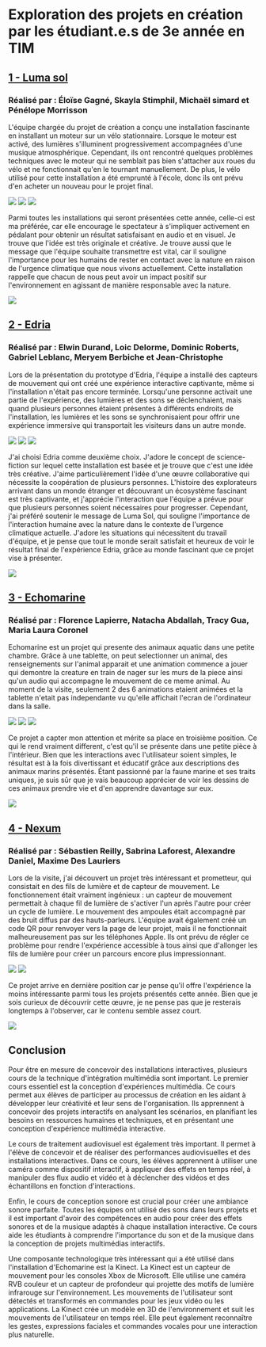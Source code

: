<h1>Exploration des projets en création par les étudiant.e.s de 3e année en TIM</h1>

<h2><a href="https://tim-montmorency.com/2023/projets/LumaSol/docs/web/index.html">1 - Luma sol</a></h2>
<h3>Réalisé par : Éloïse Gagné, Skayla Stimphil, Michaël simard et Pénélope Morrisson</h3>

L'équipe chargée du projet de création a conçu une installation fascinante en installant un moteur sur un vélo stationnaire. Lorsque le moteur est activé, des lumières s'illuminent progressivement accompagnées d'une musique atmosphérique. Cependant, ils ont rencontré quelques problèmes techniques avec le moteur qui ne semblait pas bien s'attacher aux roues du vélo et ne fonctionnait qu'en le tournant manuellement. De plus, le vélo utilisé pour cette installation a été emprunté à l'école, donc ils ont prévu d'en acheter un nouveau pour le projet final.

<img src="medias/lumasol/installation.png">
<img src="medias/lumasol/installation_nuit.png">
<img src="medias/lumasol/spinner.png">

Parmi toutes les installations qui seront présentées cette année, celle-ci est ma préférée, car elle encourage le spectateur à s'impliquer activement en pédalant pour obtenir un résultat satisfaisant en audio et en visuel. Je trouve que l'idée est très originale et créative. Je trouve aussi que le message que l'équipe souhaite transmettre est vital, car il souligne l'importance pour les humains de rester en contact avec la nature en raison de l'urgence climatique que nous vivons actuellement. Cette installation rappelle que chacun de nous peut avoir un impact positif sur l'environnement en agissant de manière responsable avec la nature.

<img src="medias/lumasol/plantation.png">

<h2><a href="https://tim-montmorency.com/2023/projets/EDRIA/docs/web/index.html">2 - Edria</a></h2>
<h3>Réalisé par : Elwin Durand, Loic Delorme, Dominic Roberts, Gabriel Leblanc, Meryem Berbiche et Jean-Christophe</h3>

Lors de la présentation du prototype d'Edria, l'équipe a installé des capteurs de mouvement qui ont créé une expérience interactive captivante, même si l'installation n'était pas encore terminée. Lorsqu'une personne activait une partie de l'expérience, des lumières et des sons se déclenchaient, mais quand plusieurs personnes étaient présentes à différents endroits de l'installation, les lumières et les sons se synchronisaient pour offrir une expérience immersive qui transportait les visiteurs dans un autre monde.

<img src="medias/edria/edria.png">
<img src="medias/edria/edria_allume.png">
<img src="medias/edria/installation.png">

J'ai choisi Edria comme deuxième choix. J'adore le concept de science-fiction sur lequel cette installation est basée et je trouve que c'est une idée très créative. J'aime particulièrement l'idée d'une œuvre collaborative qui nécessite la coopération de plusieurs personnes. L'histoire des explorateurs arrivant dans un monde étranger et découvrant un écosystème fascinant est très captivante, et j'apprécie l'interaction que l'équipe a prévue pour que plusieurs personnes soient nécessaires pour progresser. Cependant, j'ai préféré soutenir le message de Luma Sol, qui souligne l'importance de l'interaction humaine avec la nature dans le contexte de l'urgence climatique actuelle. J'adore les situations qui nécessitent du travail d'équipe, et je pense que tout le monde serait satisfait et heureux de voir le résultat final de l'expérience Edria, grâce au monde fascinant que ce projet vise à présenter.

<img src="medias/edria/plantation.png">

<h2><a href="https://tim-montmorency.com/2023/projets/Echomarine/docs/web/index.html">3 - Echomarine</a></h2>
<h3>Réalisé par : Florence Lapierre, Natacha Abdallah, Tracy Gua, Maria Laura Coronel</h3>

Echomarine est un projet qui presente des animaux aquatic dans une petite chambre. Grâce à une tablette, on peut selectionner un animal, des renseignements sur l'animal apparait et une animation commence a jouer qui demontre la creature en train de nager sur les murs de la piece ainsi qu'un audio qui accompagne le mouvement de ce meme animal. Au moment de la visite, seulement 2 des 6 animations etaient animées et la tablette n'etait pas independante vu qu'elle affichait l'ecran de l'ordinateur dans la salle.

<img src="medias/echomarine/titre.png">
<img src="medias/echomarine/tablette.png">
<img src="medias/echomarine/baleine.png">

Ce projet a capter mon attention et mérite sa place en troisième position. Ce qui le rend vraiment different, c'est qu'il se présente dans une petite pièce à l'intérieur. Bien que les interactions avec l'utilisateur soient simples, le résultat est à la fois divertissant et éducatif grâce aux descriptions des animaux marins présentés. Étant passionné par la faune marine et ses traits uniques, je suis sûr que je vais beaucoup apprécier de voir les dessins de ces animaux prendre vie et d'en apprendre davantage sur eux.

<img src="medias/echomarine/plantation.png">

<h2><a href="https://tim-montmorency.com/2023/projets/Nexum/docs/web/index.html">4 - Nexum</a></h2>
<h3>Réalisé par : Sébastien Reilly, Sabrina Laforest, Alexandre Daniel, Maxime Des Lauriers</h3>

Lors de la visite, j'ai découvert un projet très intéressant et prometteur, qui consistait en des fils de lumière et de capteur de mouvement. Le fonctionnement était vraiment ingénieux : un capteur de mouvement permettait à chaque fil de lumière de s'activer l'un après l'autre pour créer un cycle de lumière. Le mouvement des ampoules était accompagné par des bruit diffus par des hauts-parleurs. L'équipe avait également créé un code QR pour renvoyer vers la page de leur projet, mais il ne fonctionnait malheureusement pas sur les téléphones Apple. Ils ont prévu de régler ce problème pour rendre l'expérience accessible à tous ainsi que d'allonger les fils de lumière pour créer un parcours encore plus impressionnant.

<img src="medias/nexum/installation.png">
<img src="medias/nexum/objets.png">

Ce projet arrive en dernière position car je pense qu'il offre l'expérience la moins intéressante parmi tous les projets présentés cette année. Bien que je sois curieux de découvrir cette œuvre, je ne pense pas que je resterais longtemps à l'observer, car le contenu semble assez court.

<img src="medias/nexum/plantation.png">

<h2>Conclusion</h2>

Pour être en mesure de concevoir des installations interactives, plusieurs cours de la technique d'intégration multimédia sont important. Le premier cours essentiel est la conception d'expériences multimédia. Ce cours permet aux élèves de participer au processus de création en les aidant à développer leur créativité et leur sens de l'organisation. Ils apprennent à concevoir des projets interactifs en analysant les scénarios, en planifiant les besoins en ressources humaines et techniques, et en présentant une conception d'expérience multimédia interactive.

Le cours de traitement audiovisuel est également très important. Il permet à l'élève de concevoir et de réaliser des performances audiovisuelles et des installations interactives. Dans ce cours, les élèves apprennent à utiliser une caméra comme dispositif interactif, à appliquer des effets en temps réel, à manipuler des flux audio et vidéo et à déclencher des vidéos et des échantillons en fonction d'interactions.


Enfin, le cours de conception sonore est crucial pour créer une ambiance sonore parfaite. Toutes les équipes ont utilisé des sons dans leurs projets et il est important d'avoir des compétences en audio pour créer des effets sonores et de la musique adaptés à chaque installation interactive. Ce cours aide les étudiants à comprendre l'importance du son et de la musique dans la conception de projets multimédias interactifs.

Une composante technologique très intéressant qui a été utilisé dans l'installation d'Echomarine est la Kinect. La Kinect est un capteur de mouvement pour les consoles Xbox de Microsoft. Elle utilise une caméra RVB couleur et un capteur de profondeur qui projette des motifs de lumière infrarouge sur l'environnement. Les mouvements de l'utilisateur sont détectés et transformés en commandes pour les jeux vidéo ou les applications. La Kinect crée un modèle en 3D de l'environnement et suit les mouvements de l'utilisateur en temps réel. Elle peut également reconnaître les gestes, expressions faciales et commandes vocales pour une interaction plus naturelle.
